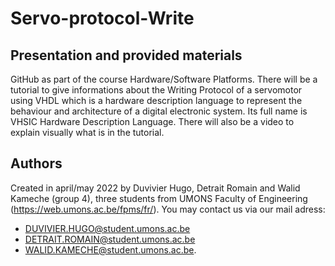 # Servo-protocol-Write
## Presentation and provided materials
GitHub as part of the course Hardware/Software Platforms.
There will be a tutorial to give informations about the Writing Protocol of a servomotor using VHDL which is a hardware description language to represent the behaviour and architecture of a digital electronic system. Its full name is VHSIC Hardware Description Language.
There will also be a video to explain visually what is in the tutorial.
## Authors
Created in april/may 2022 by Duvivier Hugo, Detrait Romain and Walid Kameche (group 4), three students from UMONS Faculty of Engineering (https://web.umons.ac.be/fpms/fr/).
You may contact us via our mail adress: 
- DUVIVIER.HUGO@student.umons.ac.be
- DETRAIT.ROMAIN@student.umons.ac.be 
- WALID.KAMECHE@student.umons.ac.be.

